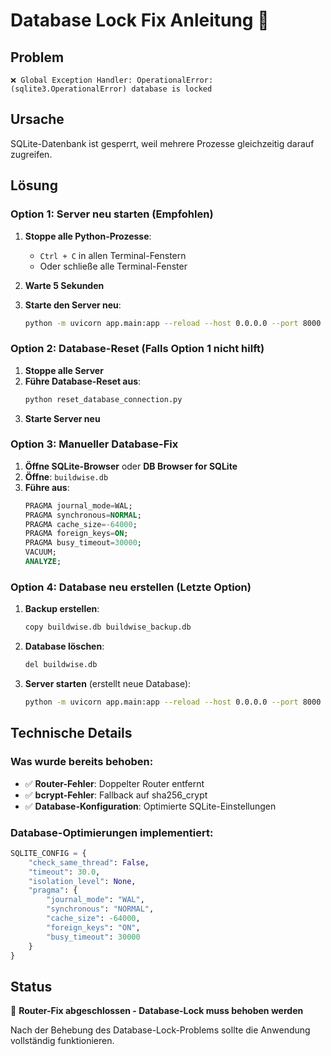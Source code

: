 # Database Lock Fix Anleitung 🔧

## Problem
```
❌ Global Exception Handler: OperationalError: (sqlite3.OperationalError) database is locked
```

## Ursache
SQLite-Datenbank ist gesperrt, weil mehrere Prozesse gleichzeitig darauf zugreifen.

## Lösung

### Option 1: Server neu starten (Empfohlen)
1. **Stoppe alle Python-Prozesse**:
   - `Ctrl + C` in allen Terminal-Fenstern
   - Oder schließe alle Terminal-Fenster

2. **Warte 5 Sekunden**

3. **Starte den Server neu**:
   ```bash
   python -m uvicorn app.main:app --reload --host 0.0.0.0 --port 8000
   ```

### Option 2: Database-Reset (Falls Option 1 nicht hilft)
1. **Stoppe alle Server**
2. **Führe Database-Reset aus**:
   ```bash
   python reset_database_connection.py
   ```
3. **Starte Server neu**

### Option 3: Manueller Database-Fix
1. **Öffne SQLite-Browser** oder **DB Browser for SQLite**
2. **Öffne**: `buildwise.db`
3. **Führe aus**:
   ```sql
   PRAGMA journal_mode=WAL;
   PRAGMA synchronous=NORMAL;
   PRAGMA cache_size=-64000;
   PRAGMA foreign_keys=ON;
   PRAGMA busy_timeout=30000;
   VACUUM;
   ANALYZE;
   ```

### Option 4: Database neu erstellen (Letzte Option)
1. **Backup erstellen**:
   ```bash
   copy buildwise.db buildwise_backup.db
   ```
2. **Database löschen**:
   ```bash
   del buildwise.db
   ```
3. **Server starten** (erstellt neue Database):
   ```bash
   python -m uvicorn app.main:app --reload --host 0.0.0.0 --port 8000
   ```

## Technische Details

### Was wurde bereits behoben:
- ✅ **Router-Fehler**: Doppelter Router entfernt
- ✅ **bcrypt-Fehler**: Fallback auf sha256_crypt
- ✅ **Database-Konfiguration**: Optimierte SQLite-Einstellungen

### Database-Optimierungen implementiert:
```python
SQLITE_CONFIG = {
    "check_same_thread": False,
    "timeout": 30.0,
    "isolation_level": None,
    "pragma": {
        "journal_mode": "WAL",
        "synchronous": "NORMAL",
        "cache_size": -64000,
        "foreign_keys": "ON",
        "busy_timeout": 30000
    }
}
```

## Status
🎯 **Router-Fix abgeschlossen - Database-Lock muss behoben werden**

Nach der Behebung des Database-Lock-Problems sollte die Anwendung vollständig funktionieren. 